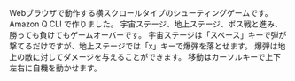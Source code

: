Webブラウザで動作する横スクロールタイプのシューティングゲームです。
Amazon Q CLI で作りました。
宇宙ステージ、地上ステージ、ボス戦と進み、勝っても負けてもゲームオーバーです。
宇宙ステージは「スペース」キーで弾が撃てるだけですが、地上ステージでは「x」キーで爆弾を落とせます。
爆弾は地上の敵に対してダメージを与えることができます。
移動はカーソルキーで上下左右に自機を動かせます。
